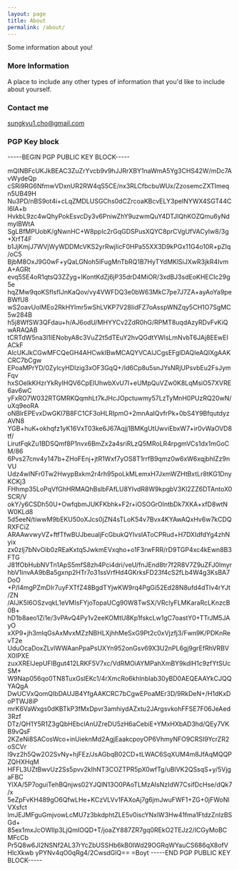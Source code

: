 ```yaml
---
layout: page
title: About
permalink: /about/
---
```


Some information about you!

### More Information

A place to include any other types of information that you'd like to include about yourself.

### Contact me

[sungkyu1.cho@gmail.com](mailto:sungkyu1.cho@gmail.com)

### PGP Key block

-----BEGIN PGP PUBLIC KEY BLOCK-----

mQINBFcUKJkBEAC3ZuZrYvcb9v9hJJRrXBY1naWmA5Yg3CHS42W/mDc7AvWydeQp
cSRi9RG6NfmwVDxnUR2RW4qS5CE/nx3RLCfbcbuWUx/ZzosemcZXTImeqn5UB49H
Nu3PD/nBS9ot4i+cLqZMDLUSGChs0dCZrcoaKBcvELY3peINYWX4SGT44Cl6IA+b
HvkbL9zc4wQhyPokEsvcDy3v6PniwZhY9uzwmQuY4DTJIQhKOZQmu6yNdmylBWtA
SgLBfMPUobK/gNwnHC+W8ppIc2rGqGDSPusXQYC8prCVgUfVACyIw8/3g+XrfT4F
b1JjKmjJ7WVjWyWDDMcVKS2yrRwjIicF0HPa55XX3D9kPGx11G4o10R+pZIq/oC5
BjbM8OxJ9G0wF+yQaLGNoh5lFugMnTbRQ1B7HyTYdMKlSiJXwR3jkR4IvmA+AGRt
evq5SE4oR1qtsQ3ZZyg+IKontKdZj6jP35drD4MiOR/3xdBJ3sdEoKHECIc29g5e
hqZMw9qoKSfIsfIJnKaQov/vy4VWFDQ3e0bW63MkC7pe7J7ZA+ayAoYa9peBWfU8
wS2oavUolMEo2RkHYlmr5wShLVKP7V28IidFZ7oAsspWNZqy5CH1O7SgMC5w284B
h5j8WfSW3QFdau+h/AJ6odU/MHYYCv2ZdR0hG/RPMT8uqdAzyRDvFvKiQwARAQAB
tCRTdW5na3l1IENobyA8c3VuZ2t5dTEuY2hvQGdtYWlsLmNvbT6JAj8EEwEIACkF
AlcUKJkCGwMFCQeGH4AHCwkIBwMCAQYVCAIJCgsEFgIDAQIeAQIXgAAKCRC7bCgw
EPoaMPrYD/0ZylcyHDIzig3xOF3GqQ+/Id6Cp8u5snJYsNRjUPsvbEu2FsJymFqv
hxSOelkKHzrYkRyIHQV6CpEIUhwbXvU7I+eUMpQuVZw0K8LqMsiO57XVRE6av6wC
yFxRO7W032RTGMRKQqmhLt7kJHcJOpctuwmy57LzTyMnH0PUzRQ20wN/uXq9eoRA
oNBlrEPEvxDwGKl7B8FC1CF3oHLRIpmO+2mnAaIQvfrPk+0bS4Y9BfqutdyzAVN8
YGB+huK+okhqfz1yK16VxT03ke6J67Aqjj1BMKgUtUwviEbxW7+ir0vWaOVD8tf/
LirutFqkZu1BDSQmf8P1nvx6BmZx2a4sriRLzQ5MRoLR4rpgmVCs1dx1mGoCM/86
6Pvs27cnv4y147b+ZHoFEnj+jtR1Wxf7yOS8T1rrfB9qmz0w6xW6xqjbhIZz9nVU
Udz4wINFr0Tw2HwypBxkm2r4rh95poLkMLemxH7JxmWZHtBxtLr8tKG1DnyKCKj3
FHhmp35LoPqVfGhHRMAQhBslbFAfLU8YIvdR8W9kpgbV3Kl2ZZ6DTAntoX0SCR/V
okY/y6CSDh50U+OwfqbmJUKFKbhk+F2r+iOSOGrOlntbDk7XKA+xfD8wtNW0KLd8
5d5eeN/tiwwM9bEKU50oXJcs0jZN4sTLoK54v7Bvx4KYAwAQxHv6w7kCDQRXFCiZ
ARAAwvwyVZ+ftfTfwBUJbeualjFcGbukQYIvsIAToCPRud+H7DXIdfdYg4zhNyix
zx0zlj7bNvOib0zREaKxtq5JwkmEVxqho+o1F3rwFRR/rD9TGP4xc4kEwn8B3FTG
J81fObHubNVTn1ApS5mfS8zh4Pci4dri/veU/fnJEnd8tr7f2R8V7Z9uZFJ0lmyr
hbV1invAA9bBa5gxnp2HTr7o31ssVrfHd4GKrksFD23f4cS2fLb4W4g3KsBA7DoO
+P/l4mgPZmDIr7uyFXTfZ48BgdTYjwKW9rq4PgGi52Ed28N8ufd4dTIv4rYJt/ZN
/AIJK5I6OSzvqkL1eVMIsFYjoTopaUCg90W8TwSX/VRclyFLMKaraRcLKnzcB0B+
hD1b8aeo1Zi1e/3vPAvQ4Py1v2eeKOMtU8Kp1fskcLw1gC7oastY0+TTrJM5JAyO
xXP9+jh3mIqGsAxMvxMZzNBHLXjhhMeSxG9Pt2c0xVjzfj3/Fwn9K/PDKnRevT2e
UduOcaDoxZLvlWWAanPpaPsUXYn952onGsv69X3U2nPL6gj9grEfRhVRBVX0IPXE
zuxXREIJepUFlBgut412LRKF5V7xc/VdRMOiAYMPahXmBY9kdlH1c9zfYtSUcSM+
W9Nap056qo0TN8TuxGslEKc1/4rXmcRo6khlnbIab30yBD0AEQEAAYkCJQQYAQgA
DwUCVxQomQIbDAUJB4YfgAAKCRC7bCgwEPoaMEr3D/9RkDeN+/H1dKxDoPTWJ8iP
mrK6VaWxgs0dKBTkP3fMxDpvr3amhiydAZxtu2JArgsvkohFFSE7F06JeAed3Rzf
DTz/QH1Y5R1Z3gQbHEbclAnUZreDU5zH6aCebiE+YMxHXbAD3hd/QEy7VKB9vQsF
2KZeNi8SACosWco+inUieknMd2AgjEaakcpoyOP6VhmyNFO9CRSI9YcrZR2oSCVr
l9vz2h5Qw2O2SvNy+hjFEz/JsAGbqB02CD+tLWAC6SqXUM4m8JfAqMQQPZQHXHqM
HFFL3UZtBwvUz2Ss5pvv2kIhNT3COZTPR5pX0wfTg/uBlVK2QSsqS+y/5VjgaFBC
YlXA/5P7oguiTehBQnjws02YJQlN13O0PAoTLMzAIsNzIdW7CsifDcHse/dQk7/x
5eZpFvKH489gO6QfwLHe+KCzVLVv1FAXoAj7g6jmJwuFWF1+ZG+0jFWoNlVXsfct
lmJEJMFguGmjvowLcMU7z3bkdphtZLE5v0iscYNxlW3Hw41fma1FtdzZnIzBSGd+
85ex1mxJcOWIIp3LjQmIOQD+T/joaZY887ZR7gq0REkO2TEJz2/lCGyMoBCMFcCb
Pr5Q8w6JI2NSNf2AL37rYcZbUSSHb6kB0IWd29OGRqWYauCS686qX8ofVHlcXkwb
yPYNv4qO0qRg4/2CwsdGlQ==
=Boyt
-----END PGP PUBLIC KEY BLOCK-----
